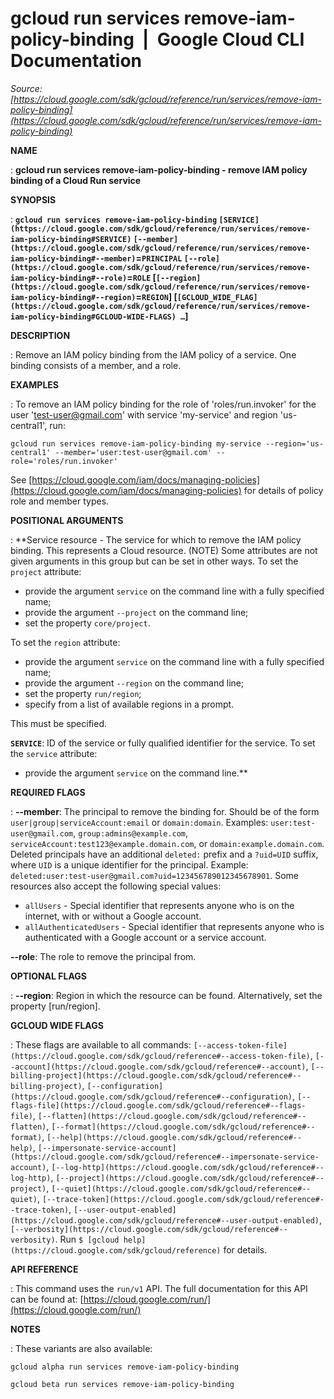 # gcloud run services remove-iam-policy-binding  |  Google Cloud CLI Documentation

*Source: [https://cloud.google.com/sdk/gcloud/reference/run/services/remove-iam-policy-binding](https://cloud.google.com/sdk/gcloud/reference/run/services/remove-iam-policy-binding)*

**NAME**

: **gcloud run services remove-iam-policy-binding - remove IAM policy binding of a Cloud Run service**

**SYNOPSIS**

: **`gcloud run services remove-iam-policy-binding` `[SERVICE](https://cloud.google.com/sdk/gcloud/reference/run/services/remove-iam-policy-binding#SERVICE)` `[--member](https://cloud.google.com/sdk/gcloud/reference/run/services/remove-iam-policy-binding#--member)`=`PRINCIPAL` `[--role](https://cloud.google.com/sdk/gcloud/reference/run/services/remove-iam-policy-binding#--role)`=`ROLE` [`[--region](https://cloud.google.com/sdk/gcloud/reference/run/services/remove-iam-policy-binding#--region)`=`REGION`] [`[GCLOUD_WIDE_FLAG](https://cloud.google.com/sdk/gcloud/reference/run/services/remove-iam-policy-binding#GCLOUD-WIDE-FLAGS) …`]**

**DESCRIPTION**

: Remove an IAM policy binding from the IAM policy of a service. One binding
consists of a member, and a role.

**EXAMPLES**

: To remove an IAM policy binding for the role of 'roles/run.invoker' for the user
'test-user@gmail.com' with service 'my-service' and region 'us-central1', run:

```
gcloud run services remove-iam-policy-binding my-service --region='us-central1' --member='user:test-user@gmail.com' --role='roles/run.invoker'
```

See [https://cloud.google.com/iam/docs/managing-policies](https://cloud.google.com/iam/docs/managing-policies)
for details of policy role and member types.

**POSITIONAL ARGUMENTS**

: **Service resource - The service for which to remove the IAM policy binding. This
represents a Cloud resource. (NOTE) Some attributes are not given arguments in
this group but can be set in other ways.
To set the `project` attribute:

- provide the argument `service` on the command line with a fully
specified name;
- provide the argument `--project` on the command line;
- set the property `core/project`.

To set the `region` attribute:

- provide the argument `service` on the command line with a fully
specified name;
- provide the argument `--region` on the command line;
- set the property `run/region`;
- specify from a list of available regions in a prompt.

This must be specified.

**`SERVICE`**:
ID of the service or fully qualified identifier for the service.
To set the `service` attribute:

- provide the argument `service` on the command line.**

**REQUIRED FLAGS**

: **--member**:
The principal to remove the binding for. Should be of the form
`user|group|serviceAccount:email` or `domain:domain`.
Examples: `user:test-user@gmail.com`,
`group:admins@example.com`,
`serviceAccount:test123@example.domain.com`, or
`domain:example.domain.com`.
Deleted principals have an additional `deleted:` prefix and a
`?uid=UID` suffix, where ``UID`` is
a unique identifier for the principal. Example:
`deleted:user:test-user@gmail.com?uid=123456789012345678901`.
Some resources also accept the following special values:

- `allUsers` - Special identifier that represents anyone who is on the
internet, with or without a Google account.
- `allAuthenticatedUsers` - Special identifier that represents anyone
who is authenticated with a Google account or a service account.

**--role**:
The role to remove the principal from.

**OPTIONAL FLAGS**

: **--region**:
Region in which the resource can be found. Alternatively, set the property
[run/region].

**GCLOUD WIDE FLAGS**

: These flags are available to all commands: `[--access-token-file](https://cloud.google.com/sdk/gcloud/reference#--access-token-file)`,
`[--account](https://cloud.google.com/sdk/gcloud/reference#--account)`, `[--billing-project](https://cloud.google.com/sdk/gcloud/reference#--billing-project)`,
`[--configuration](https://cloud.google.com/sdk/gcloud/reference#--configuration)`,
`[--flags-file](https://cloud.google.com/sdk/gcloud/reference#--flags-file)`,
`[--flatten](https://cloud.google.com/sdk/gcloud/reference#--flatten)`, `[--format](https://cloud.google.com/sdk/gcloud/reference#--format)`, `[--help](https://cloud.google.com/sdk/gcloud/reference#--help)`, `[--impersonate-service-account](https://cloud.google.com/sdk/gcloud/reference#--impersonate-service-account)`,
`[--log-http](https://cloud.google.com/sdk/gcloud/reference#--log-http)`,
`[--project](https://cloud.google.com/sdk/gcloud/reference#--project)`, `[--quiet](https://cloud.google.com/sdk/gcloud/reference#--quiet)`, `[--trace-token](https://cloud.google.com/sdk/gcloud/reference#--trace-token)`, `[--user-output-enabled](https://cloud.google.com/sdk/gcloud/reference#--user-output-enabled)`,
`[--verbosity](https://cloud.google.com/sdk/gcloud/reference#--verbosity)`.
Run `$ [gcloud help](https://cloud.google.com/sdk/gcloud/reference)` for details.

**API REFERENCE**

: This command uses the `run/v1` API. The full documentation for this
API can be found at: [https://cloud.google.com/run/](https://cloud.google.com/run/)

**NOTES**

: These variants are also available:

```
gcloud alpha run services remove-iam-policy-binding
```

```
gcloud beta run services remove-iam-policy-binding
```